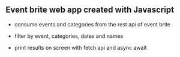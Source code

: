 ## Event brite web app created with Javascript 
- consume events and categories from the rest api of event brite

- filter by event, categories, dates and names

- print results on screen with fetch api and async await